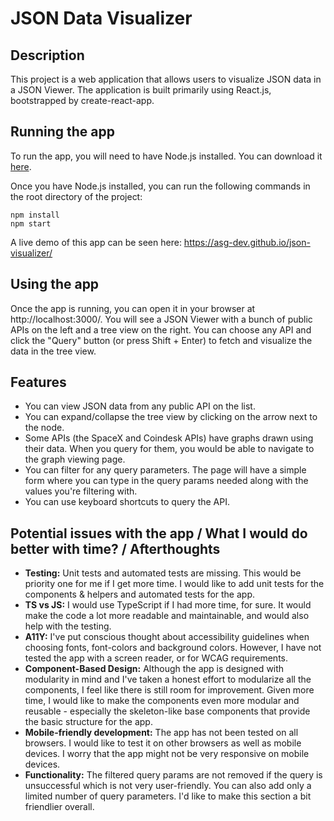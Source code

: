 # JSON Data Visualizer

## Description

This project is a web application that allows users to visualize JSON data in a
JSON Viewer. The application is built primarily using React.js, bootstrapped by
create-react-app.

## Running the app

To run the app, you will need to have Node.js installed. You can download it
[here](https://nodejs.org/en/download/).

Once you have Node.js installed, you can run the following commands in the root
directory of the project:

```
npm install
npm start
```

A live demo of this app can be seen here: https://asg-dev.github.io/json-visualizer/

## Using the app

Once the app is running, you can open it in your browser at
http://localhost:3000/. You will see a JSON Viewer with a bunch of public APIs
on the left and a tree view on the right. You can choose any API and click the
"Query" button (or press Shift + Enter) to fetch and visualize the data in the
tree view.

## Features

- You can view JSON data from any public API on the list.
- You can expand/collapse the tree view by clicking on the arrow next to the
  node.
- Some APIs (the SpaceX and Coindesk APIs) have graphs drawn using their data.
  When you query for them, you would be able to navigate to the graph viewing
  page.
- You can filter for any query parameters. The page will have a simple form
  where you can type in the query params needed along with the values you're
  filtering with.
- You can use keyboard shortcuts to query the API.

## Potential issues with the app / What I would do better with time? / Afterthoughts

- **Testing:** Unit tests and automated tests are missing. This would be priority one for me
  if I get more time. I would like to add unit tests for the components &
  helpers and automated tests for the app.
- **TS vs JS:** I would use TypeScript if I had more time, for sure. It would make the code a
  lot more readable and maintainable, and would also help with the testing.
- **A11Y:** I've put conscious thought about accessibility guidelines when choosing fonts,
  font-colors and background colors. However, I have not tested the app with a
  screen reader, or for WCAG requirements.
- **Component-Based Design:** Although the app is designed with modularity in mind and I've taken a honest
  effort to modularize all the components, I feel like there is still room for
  improvement. Given more time, I would like to make the components even more
  modular and reusable - especially the skeleton-like base components that
  provide the basic structure for the app.
- **Mobile-friendly development:** The app has not been tested on all browsers. I would like to test it on other
  browsers as well as mobile devices. I worry that the app might not be very
  responsive on mobile devices.
- **Functionality:** The filtered query params are not removed if the query is unsuccessful which
  is not very user-friendly. You can also add only a limited number of query
  parameters. I'd like to make this section a bit friendlier overall.
